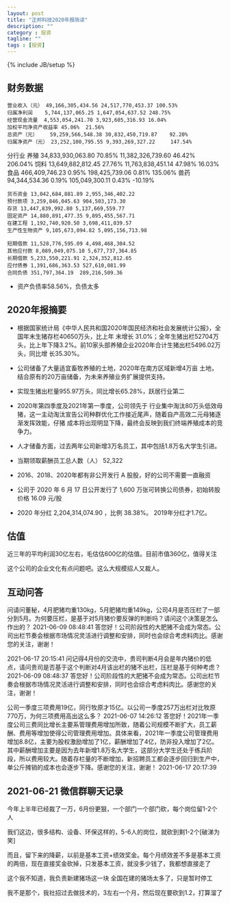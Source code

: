 ```yaml
---
layout: post
title: "正邦科技2020年报简读"
description: ""
category : 投资
tagline: ""
tags : [投资]
---
```

{% include JB/setup %}

## 财务数据
    营业收入（元） 49,166,305,434.56 24,517,770,453.37 100.53%
    归属净利润    5,744,137,065.25 1,647,054,637.52 248.75%
    经营现金流量  4,553,054,241.70 3,923,605,316.93 16.04%
    加权平均净资产收益率 45.06%  21.56%
    总资产（元）    59,259,566,548.38 30,832,450,719.87    92.20%
    归属净资产（元） 23,252,100,795.55 9,393,269,327.22     147.54%


分行业
养殖 34,833,930,063.80 70.85% 11,382,326,739.60 46.42% 206.04%
饲料 13,649,882,812.45 27.76% 11,763,838,451.14 47.98% 16.03%
食品 466,409,746.23 0.95% 198,425,739.06 0.81% 135.06%
兽药 94,344,534.36 0.19% 105,049,300.11 0.43% -10.19%


    货币资金 13,042,684,881.89 2,955,346,402.22
    预付款项 3,259,846,045.63 904,503,173.30
    存货 13,447,839,992.80 5,137,669,559.77
    固定资产 14,880,891,477.35 9,895,455,567.71
    在建工程 1,192,740,920.50 3,698,411,039.57
    生产性生物资产 9,105,673,094.82 5,095,156,713.98

    短期借款 11,528,776,595.09 4,498,468,304.52
    其他应付款 8,089,049,075.10 5,677,737,364.85
    长期借款 5,233,550,221.91 2,324,352,812.65
    应付债券 1,391,686,363.53 527,610,081.99
    合同负债 351,797,364.19  289,216,509.36

* 资产负债率58.56%，负债太多

## 2020年报摘要
* 根据国家统计局《中华人民共和国2020年国民经济和社会发展统计公报》，全国年末生猪存栏40650万头，比上年
末增长 31.0%；全年生猪出栏52704万头，比上年下降3.2%。前10家头部养殖企业2020年合计生猪出栏5496.02万头，同比增
长35.30%。

* 公司储备了大量适宜畜牧养殖的土地，2020年在南方区域新增4万亩
土地，结合原有的20万亩储备，为未来养殖业务扩展提供支持。

* 实现生猪出栏量955.97万头，同比增长65.28%，跃居行业第二

* 2020年第四季度及2021年第一季度，公司领先于
行业集中淘汰80万头低效母猪，这一主动淘汰宣告公司种群优化工作接近尾声，随着自产高效二元母猪逐渐发挥效能，仔猪
成本将出现明显下降，最终会反映到我们终端养殖成本的竞争力。

* 人才储备方面，过去两年公司新增3万名员工，其中包括1.8万名大学生引进。
* 当期领取薪酬员工总人数（人） 52,322

* 2016、2018、2020年都有非公开发行 A 股股，好的公司不需要一直融资
* 公司于 2020 年 6 月 17 日公开发行了 1,600 万张可转换公司债券，初始转股价格 16.09 元/股
* 2020 年分红 2,204,314,074.90 ，比例 38.38%。 2019年分红才1.7亿。



## 估值
近三年的平均利润30亿左右，毛估估600亿的估值。目前市值360亿，值得关注

这个公司的企业文化有点问题吧。这么大规模招人又裁人。


## 互动问答
问请问董秘，4月肥猪均重130kg，5月肥猪均重149kg，公司4月是否压栏了一部分到5月。为何要压栏，是基于对5月猪价要反弹的判断吗？请问这个决策是怎么作出的？
2021-06-09 08:48:41
答您好！公司阶段性的大肥猪不会成为常态。公司出栏节奏会根据市场情况灵活进行调整和安排，同时也会综合考虑料肉比。感谢您的关注，谢谢！

2021-06-17 20:15:41
问记得4月份的交流中，贵司判断4月会是年内猪价的低点，请问贵司是否基于这个判断对4月该出栏的猪不出栏，压栏是基于何种考虑？
2021-06-09 08:48:37
答您好！公司阶段性的大肥猪不会成为常态。公司出栏节奏会根据市场情况灵活进行调整和安排，同时也会综合考虑料肉比。感谢您的关注，谢谢！


公司一季度三项费用19亿，同行牧原才15亿。以公司一季度257万出栏对比牧原770万，为何三项费用高出这么多？
2021-06-07 14:26:12
答您好！2021年一季度公司三费同比增长主要系管理费用增加所致，随着公司规模不断扩大，员工薪酬、费用等增加使得公司管理费用增加。具体来看，2021年一季度公司管理费用增加8.8亿，主要为股权激励增加了1亿，薪酬增加了4亿，防非投入增加了2亿。其中薪酬增加主要是因为去年新增1.8万名大学生，这部分大学生还处于练兵阶段，所以费用较大。随着存栏量的不断增加，新招聘员工都会逐步回归到生产中，单公斤摊销的成本也会逐步下降。感谢您的关注，谢谢！
2021-06-17 20:17:39


## 2021-06-21 微信群聊天记录
今年上半年已经裁了一万，6月份更狠，一个部门一个部门砍，每个岗位留1-2个人

我们这边，很多结构、设备、环保这样的，5-6人的岗位，就砍到剩1-2个[破涕为笑]

而且，留下来的降薪，以前是基本工资+绩效奖金。每个月绩效差不多是基本工资的两倍，现在直接奖金砍掉，只发基本工资，就没多少钱了，我都想直接走了

这个我不知道，我负责新建猪场这一块
全国在建的猪场太多了，只是暂时停工

我不是那个，我社招过去做技术的，3左右一个月，然后现在要砍到1.2，打算溜了

